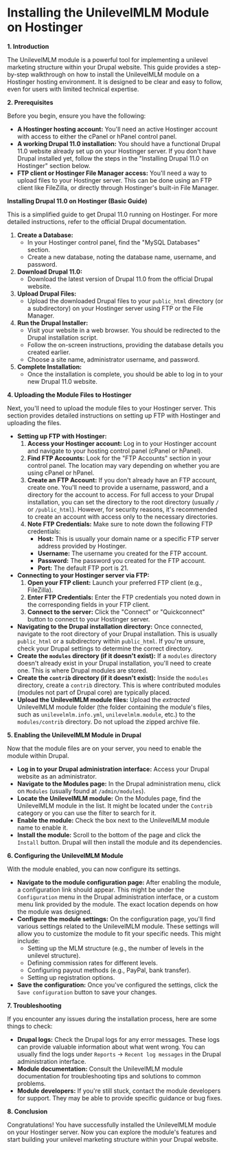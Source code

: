 # Installing the UnilevelMLM Module on Hostinger

**1. Introduction**

The UnilevelMLM module is a powerful tool for implementing a unilevel marketing structure within your Drupal website. This guide provides a step-by-step walkthrough on how to install the UnilevelMLM module on a Hostinger hosting environment. It is designed to be clear and easy to follow, even for users with limited technical expertise.

**2. Prerequisites**

Before you begin, ensure you have the following:

*   **A Hostinger hosting account:** You'll need an active Hostinger account with access to either the cPanel or hPanel control panel.
*   **A working Drupal 11.0 installation:** You should have a functional Drupal 11.0 website already set up on your Hostinger server. If you don't have Drupal installed yet, follow the steps in the "Installing Drupal 11.0 on Hostinger" section below.
*   **FTP client or Hostinger File Manager access:** You'll need a way to upload files to your Hostinger server. This can be done using an FTP client like FileZilla, or directly through Hostinger's built-in File Manager.

**Installing Drupal 11.0 on Hostinger (Basic Guide)**

This is a simplified guide to get Drupal 11.0 running on Hostinger. For more detailed instructions, refer to the official Drupal documentation.

1.  **Create a Database:**
    *   In your Hostinger control panel, find the "MySQL Databases" section.
    *   Create a new database, noting the database name, username, and password.
2.  **Download Drupal 11.0:**
    *   Download the latest version of Drupal 11.0 from the official Drupal website.
3.  **Upload Drupal Files:**
    *   Upload the downloaded Drupal files to your `public_html` directory (or a subdirectory) on your Hostinger server using FTP or the File Manager.
4.  **Run the Drupal Installer:**
    *   Visit your website in a web browser. You should be redirected to the Drupal installation script.
    *   Follow the on-screen instructions, providing the database details you created earlier.
    *   Choose a site name, administrator username, and password.
5.  **Complete Installation:**
    *   Once the installation is complete, you should be able to log in to your new Drupal 11.0 website.

**4. Uploading the Module Files to Hostinger**

Next, you'll need to upload the module files to your Hostinger server. This section provides detailed instructions on setting up FTP with Hostinger and uploading the files.

*   **Setting up FTP with Hostinger:**
    1.  **Access your Hostinger account:** Log in to your Hostinger account and navigate to your hosting control panel (cPanel or hPanel).
    2.  **Find FTP Accounts:** Look for the "FTP Accounts" section in your control panel. The location may vary depending on whether you are using cPanel or hPanel.
    3.  **Create an FTP Account:** If you don't already have an FTP account, create one. You'll need to provide a username, password, and a directory for the account to access. For full access to your Drupal installation, you can set the directory to the root directory (usually `/` or `/public_html`). However, for security reasons, it's recommended to create an account with access only to the necessary directories.
    4.  **Note FTP Credentials:** Make sure to note down the following FTP credentials:
        *   **Host:** This is usually your domain name or a specific FTP server address provided by Hostinger.
        *   **Username:** The username you created for the FTP account.
        *   **Password:** The password you created for the FTP account.
        *   **Port:** The default FTP port is 21.
*   **Connecting to your Hostinger server via FTP:**
    1.  **Open your FTP client:** Launch your preferred FTP client (e.g., FileZilla).
    2.  **Enter FTP Credentials:** Enter the FTP credentials you noted down in the corresponding fields in your FTP client.
    3.  **Connect to the server:** Click the "Connect" or "Quickconnect" button to connect to your Hostinger server.
*   **Navigating to the Drupal installation directory:** Once connected, navigate to the root directory of your Drupal installation. This is usually `public_html` or a subdirectory within `public_html`. If you're unsure, check your Drupal settings to determine the correct directory.
*   **Create the `modules` directory (if it doesn't exist):** If a `modules` directory doesn't already exist in your Drupal installation, you'll need to create one. This is where Drupal modules are stored.
*   **Create the `contrib` directory (if it doesn't exist):** Inside the `modules` directory, create a `contrib` directory. This is where contributed modules (modules not part of Drupal core) are typically placed.
*   **Upload the UnilevelMLM module files:** Upload the *extracted* UnilevelMLM module folder (the folder containing the module's files, such as `unilevelmlm.info.yml`, `unilevelmlm.module`, etc.) to the `modules/contrib` directory. Do not upload the zipped archive file.

**5. Enabling the UnilevelMLM Module in Drupal**

Now that the module files are on your server, you need to enable the module within Drupal.

*   **Log in to your Drupal administration interface:** Access your Drupal website as an administrator.
*   **Navigate to the Modules page:** In the Drupal administration menu, click on `Modules` (usually found at `/admin/modules`).
*   **Locate the UnilevelMLM module:** On the Modules page, find the UnilevelMLM module in the list. It might be located under the `Contrib` category or you can use the filter to search for it.
*   **Enable the module:** Check the box next to the UnilevelMLM module name to enable it.
*   **Install the module:** Scroll to the bottom of the page and click the `Install` button. Drupal will then install the module and its dependencies.

**6. Configuring the UnilevelMLM Module**

With the module enabled, you can now configure its settings.

*   **Navigate to the module configuration page:** After enabling the module, a configuration link should appear. This might be under the `Configuration` menu in the Drupal administration interface, or a custom menu link provided by the module. The exact location depends on how the module was designed.
*   **Configure the module settings:** On the configuration page, you'll find various settings related to the UnilevelMLM module. These settings will allow you to customize the module to fit your specific needs. This might include:
    *   Setting up the MLM structure (e.g., the number of levels in the unilevel structure).
    *   Defining commission rates for different levels.
    *   Configuring payout methods (e.g., PayPal, bank transfer).
    *   Setting up registration options.
*   **Save the configuration:** Once you've configured the settings, click the `Save configuration` button to save your changes.

**7. Troubleshooting**

If you encounter any issues during the installation process, here are some things to check:

*   **Drupal logs:** Check the Drupal logs for any error messages. These logs can provide valuable information about what went wrong. You can usually find the logs under `Reports` -> `Recent log messages` in the Drupal administration interface.
*   **Module documentation:** Consult the UnilevelMLM module documentation for troubleshooting tips and solutions to common problems.
*   **Module developers:** If you're still stuck, contact the module developers for support. They may be able to provide specific guidance or bug fixes.

**8. Conclusion**

Congratulations! You have successfully installed the UnilevelMLM module on your Hostinger server. Now you can explore the module's features and start building your unilevel marketing structure within your Drupal website.
